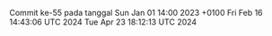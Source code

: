 Commit ke-55 pada tanggal Sun Jan 01 14:00 2023 +0100
Fri Feb 16 14:43:06 UTC 2024
Tue Apr 23 18:12:13 UTC 2024
